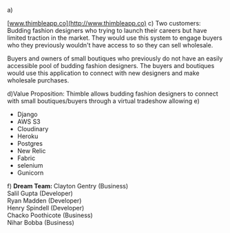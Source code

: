 a) 

[www.thimbleapp.co](http://www.thimbleapp.co) 
c) Two customers: Budding fashion designers who trying to launch their careers but have limited traction in the market. They would use this system to engage buyers who they previously wouldn't have access to so they can sell wholesale.

Buyers and owners of small boutiques who previously do not have an easily accessible pool of budding fashion designers. The buyers and boutiques would use this application to connect with new designers and make wholesale purchases. 

d)Value Proposition: Thimble allows budding fashion designers to connect with small boutiques/buyers through a virtual tradeshow allowing 
e)
- Django
- AWS S3
- Cloudinary
- Heroku 
- Postgres
- New Relic 
- Fabric 
- selenium
- Gunicorn

f)
<b>Dream Team: </b>
Clayton Gentry (Business)<br>
Salil Gupta (Developer)<br>
Ryan Madden (Developer)<br>
Henry Spindell (Developer)<br>
Chacko Poothicote (Business)<br>
Nihar Bobba (Business)<br>
